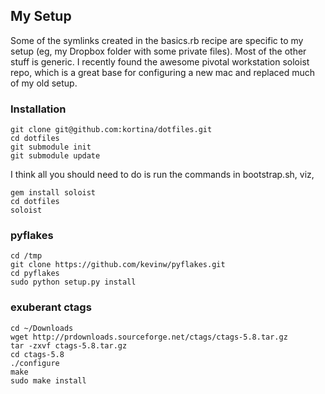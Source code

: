 ## My Setup

Some of the symlinks created in the basics.rb recipe are specific to my setup
(eg, my Dropbox folder with some private files). Most of the other stuff is
generic.  I recently found the awesome pivotal workstation soloist repo, which
is a great base for configuring a new mac and replaced much of my old setup.

### Installation

    git clone git@github.com:kortina/dotfiles.git
    cd dotfiles
    git submodule init
    git submodule update

I think all you should need to do is run the commands in bootstrap.sh, viz,

    gem install soloist
    cd dotfiles
    soloist


### pyflakes

    cd /tmp
    git clone https://github.com/kevinw/pyflakes.git
    cd pyflakes
    sudo python setup.py install


### exuberant ctags

    cd ~/Downloads
    wget http://prdownloads.sourceforge.net/ctags/ctags-5.8.tar.gz
    tar -zxvf ctags-5.8.tar.gz 
    cd ctags-5.8
    ./configure
    make
    sudo make install
